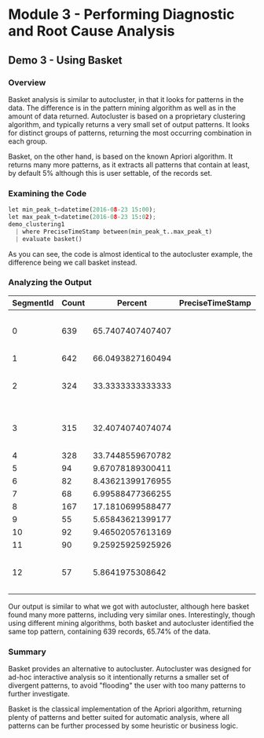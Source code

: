 # Module 3 - Performing Diagnostic and Root Cause Analysis

## Demo 3 - Using Basket

### Overview

Basket analysis is similar to autocluster, in that it looks for patterns in the data. The difference is in the pattern mining algorithm as well as in the amount of data returned. Autocluster is based on a proprietary clustering algorithm, and typically returns a very small set of output patterns. It looks for distinct groups of patterns, returning the most occurring combination in each group.

Basket, on the other hand, is based on the known Apriori algorithm. It returns many more patterns, as it extracts all patterns that contain at least, by default 5% although this is user settable, of the records set.

### Examining the Code

```python
let min_peak_t=datetime(2016-08-23 15:00);
let max_peak_t=datetime(2016-08-23 15:02);
demo_clustering1
  | where PreciseTimeStamp between(min_peak_t..max_peak_t)
  | evaluate basket()
```

As you can see, the code is almost identical to the autocluster example, the difference being we call basket instead.

### Analyzing the Output

| SegmentId | Count | Percent | PreciseTimeStamp | Region | ScaleUnit | DeploymentId | Tracepoint | ServiceHost |
| ----- | ----- | ----- | ----- | ----- | ----- | ----- | ----- | ----- |
| 0 | 639 | 65.7407407407407 |  | eau | su7 | b5d1d4df547d4a04ac15885617edba57 |  | e7f60c5d-4944-42b3-922a-92e98a8e7dec |
| 1 | 642 | 66.0493827160494 |  | eau | su7 | b5d1d4df547d4a04ac15885617edba57 |  |  |
| 2 | 324 | 33.3333333333333 |  | eau | su7 | b5d1d4df547d4a04ac15885617edba57 | 0 | e7f60c5d-4944-42b3-922a-92e98a8e7dec |
| 3 | 315 | 32.4074074074074 |  | eau | su7 | b5d1d4df547d4a04ac15885617edba57 | 16108 | e7f60c5d-4944-42b3-922a-92e98a8e7dec |
| 4 | 328 | 33.7448559670782 |  |  |  |  | 0 |  |
| 5 | 94 | 9.67078189300411 |  | scus | su5 | 9dbd1b161d5b4779a73cf19a7836ebd6 |  |  |
| 6 | 82 | 8.43621399176955 |  | ncus | su1 | e24ef436e02b4823ac5d5b1465a9401e |  |  |
| 7 | 68 | 6.99588477366255 |  | scus | su3 | 90d3d2fc7ecc430c9621ece335651a01 |  |  |
| 8 | 167 | 17.1810699588477 |  | scus |  |  |  |  |
| 9 | 55 | 5.65843621399177 |  | weu | su4 | be1d6d7ac9574cbc9a22cb8ee20f16fc |  |  |
| 10 | 92 | 9.46502057613169 |  |  |  |  | 10007007 |  |
| 11 | 90 | 9.25925925925926 |  |  |  |  | 10007006 |  |
| 12 | 57 | 5.8641975308642 |  |  |  |  |  | 00000000-0000-0000-0000-000000000000 |

Our output is similar to what we got with autocluster, although here basket found many more patterns, including very similar ones. Interestingly, though using different mining algorithms, both basket and autocluster identified the same top pattern, containing 639 records, 65.74% of the data.

### Summary

Basket provides an alternative to autocluster. Autocluster was designed for ad-hoc interactive analysis so it intentionally returns a smaller set of divergent patterns, to avoid "flooding" the user with too many patterns to further investigate.

Basket is the classical implementation of the Apriori algorithm, returning plenty of patterns and better suited for automatic analysis, where all patterns can be further processed by some heuristic or business logic.
